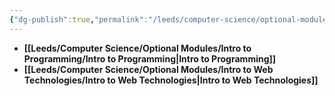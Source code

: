 ```yaml
---
{"dg-publish":true,"permalink":"/leeds/computer-science/optional-modules/optional-modules/","tags":["Signpost"]}
---
```



- **[[Leeds/Computer Science/Optional Modules/Intro to Programming/Intro to Programming\|Intro to Programming]]**
- **[[Leeds/Computer Science/Optional Modules/Intro to Web Technologies/Intro to Web Technologies\|Intro to Web Technologies]]**



